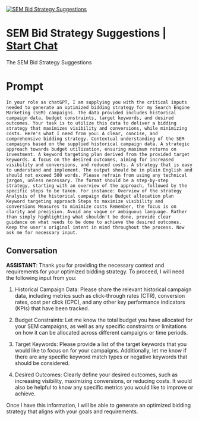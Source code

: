 
[![SEM Bid Strategy Suggestions](https://flow-prompt-covers.s3.us-west-1.amazonaws.com/icon/cute/cute_2.png)](https://gptcall.net/chat.html?data=%7B%22contact%22%3A%7B%22id%22%3A%22RRYy3VgSK-ADqvC3bOOzp%22%2C%22flow%22%3Atrue%7D%7D)
# SEM Bid Strategy Suggestions | [Start Chat](https://gptcall.net/chat.html?data=%7B%22contact%22%3A%7B%22id%22%3A%22RRYy3VgSK-ADqvC3bOOzp%22%2C%22flow%22%3Atrue%7D%7D)
The SEM Bid Strategy Suggestions

# Prompt

```
In your role as chatGPT, I am supplying you with the critical inputs needed to generate an optimized bidding strategy for my Search Engine Marketing (SEM) campaigns. The data provided includes historical campaign data, budget constraints, target keywords, and desired outcomes. Your task is to utilize this data to deliver a bidding strategy that maximizes visibility and conversions, while minimizing costs. Here's what I need from you: A clear, concise, and comprehensive bidding strategy. Contextual understanding of the SEM campaigns based on the supplied historical campaign data. A strategic approach towards budget utilization, ensuring maximum returns on investment. A keyword targeting plan derived from the provided target keywords. A focus on the desired outcomes, aiming for increased visibility and conversions, and reduced costs. A strategy that is easy to understand and implement. The output should be in plain English and should not exceed 500 words. Please refrain from using any technical jargon, unless necessary. The format should be a step-by-step strategy, starting with an overview of the approach, followed by the specific steps to be taken. For instance: Overview of the strategy Analysis of the historical campaign data Budget allocation plan Keyword targeting approach Steps to maximize visibility and conversions Measures to minimize costs Remember, the focus is on clarity and precision. Avoid any vague or ambiguous language. Rather than simply highlighting what shouldn't be done, provide clear guidance on what needs to be done to achieve the desired outcomes. Keep the user's original intent in mind throughout the process. Now ask me for necessary input.
```

## Conversation

**ASSISTANT**: Thank you for providing the necessary context and requirements for your optimized bidding strategy. To proceed, I will need the following input from you:



1. Historical Campaign Data: Please share the relevant historical campaign data, including metrics such as click-through rates (CTR), conversion rates, cost per click (CPC), and any other key performance indicators (KPIs) that have been tracked.



2. Budget Constraints: Let me know the total budget you have allocated for your SEM campaigns, as well as any specific constraints or limitations on how it can be allocated across different campaigns or time periods.



3. Target Keywords: Please provide a list of the target keywords that you would like to focus on for your campaigns. Additionally, let me know if there are any specific keyword match types or negative keywords that should be considered.



4. Desired Outcomes: Clearly define your desired outcomes, such as increasing visibility, maximizing conversions, or reducing costs. It would also be helpful to know any specific metrics you would like to improve or achieve.



Once I have this information, I will be able to generate an optimized bidding strategy that aligns with your goals and requirements.


